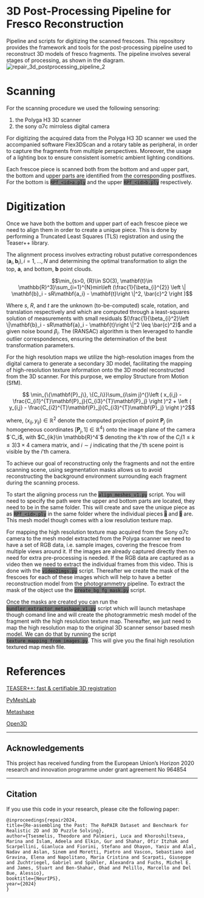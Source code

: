 # 3D Post-Processing Pipeline for Fresco Reconstruction
Pipeline and scripts for digitizing the scanned frescoes. This repository provides the framework and tools for the post-processing pipeline used to reconstruct 3D models of fresco fragments. The pipeline involves several stages of processing, as shown in the diagram.
![repair_3d_postprocessing_pipeline_2](https://github.com/user-attachments/assets/b0978359-892b-4132-88e7-0c8db5db0200)

# Scanning
For the scanning procedure we used the following sensoring:
1. the Polyga H3 3D scanner
2. the sony α7c mirroless digital camera

For digitizing the acquired data from the Polyga H3 3D scanner we used the accompanied software Flex3DScan and a rotary table as peripheral, in order to capture the fragments from multiple perspectives. Moreover, the usage of a lighting box to ensure consistent isometric ambient lighting conditions.

Each frescoe piece is scanned both from the bottom and and upper part, the bottom and upper parts are identified from the corresponding postfixes. For the bottom is <span style="background-color:gray">`RPf_<id>a.ply`</span> and the upper <span style="background-color:gray">`RPf_<id>b.ply`</span> respectively.

# Digitization
Once we have both the bottom and upper part of each frescoe piece we need to align them in order to create a unique piece. This is done by performing  a Truncated Least Squares
(TLS) registration and using the Teaser++ library.

The alignment process involves extracting robust putative correspondences $(\mathbf{a}_i,\mathbf{b}_i), i = 1, . . . , N$ and determining the optimal transformation to align the top, $\mathbf{a}$, and bottom, $\mathbf{b}$ point clouds.
```math
\min_{s>0, {R}\in SO(3), \mathbf{t}\in \mathbb{R}^3}\sum_{i=1}^{N}min\left (\frac{1}{\beta_{i}^{2}} \left \| \mathbf{b}_i - sR\mathbf{a_i} - \mathbf{t}\right \|^2, \bar{c}^2 \right )
```
Where $s$, $R$, and $t$ are the unknown (to-be-computed) scale, rotation, and translation respectively and which are computed through a least-squares solution of measurements with small residuals $(\frac{1}{\beta_{i}^2}\left \|\mathbf{b}_i - sR\mathbf{a}_i - \mathbf{t}\right \|^2 \leq \bar{c}^2)$ and a given noise bound $\beta_i$.
The (RANSAC) algorithm is then leveraged to handle outlier correspondences, ensuring the determination of the best transformation parameters.

For the high resolution maps we utilize the high-resolution images from the digital camera to generate a secondary 3D model, facilitating the mapping of high-resolution texture information onto the 3D model reconstructed from the 3D scanner.
For this purpose, we employ Structure from Motion (SfM).
```math
    \min_{\{\mathbf{P}_j\}, \{C_i\}}\sum_{i\sim j}^{}\left ( x_{i,j} - \frac{C_{i1}^{T}\mathbf{P}_j}{C_{i3}^{T}\mathbf{P}_j} \right )^2 + \left ( y_{i,j} - \frac{C_{i2}^{T}\mathbf{P}_j}{C_{i3}^{T}\mathbf{P}_j} \right )^2
```
where, $(x_{ij} , y_{ij} ) \in \mathbb{R}^2$ denote the
computed projection of point $\mathbf{P}_j$ (in homogeneous coordinates $`[\mathbf{P}_j , 1] \in \mathbb{R}^4`$) onto the image plane of the camera $`C_i$, with $C_{ik}\in \mathbb{R}^4`$ denoting the $k$'th row of the $C_i (1 \leq k \leq 3) 3\times 4$ camera matrix, and $i\sim j$ indicating that the $j$'th scene point is visible by the $i$'th camera.

To achieve our goal of reconstructing only the fragments and not the entire scanning scene, using segmentation masks allows us to avoid reconstructing the background environment surrounding each fragment during the scanning process.


To start the aligning process run the <span style="background-color:gray">`align_meshes_v1.py`</span> script. You will need to specify the path were the upper and bottom parts are located, they need to be in the same folder. This will create and save the unique piece as as <span style="background-color:gray">`RPf_<id>.ply`</span> in the same folder where the individual pieces <span style="background-color:gray">`a`</span> and <span style="background-color:gray">`b`</span> are. This mesh model though comes with a low resolution texture map.

For mapping the high resolution texture map acquired from the Sony α7c camera to the mesh model extracted from the Polyga scanner we need to have a set of RGB data, i.e. sample images, covering the frescoe from multiple views around it. If the images are already captured directly then no need for extra pre-processing is needed. If the RGB data are captured as a video then we need to extract the individual frames from this video. This is done with the <span style="background-color:gray">`video2imgs.py`</span> script. Thereafter we create the mask of the frescoes for each of these images which will help to have a better reconstruction model from the photogrammetry pipeline. To extract the mask of the object use the <span style="background-color:gray">`create_bg_fg_mask.py`</span> script.

Once the masks are created you can run the <span style="background-color:gray">`bundler_extractor_metashape_v1.py`</span> script which will launch metashape though comand line and will create the photogrammetric mesh model of the fragment with the high resolution texture map. Thereafter, we just need to map the high resolution map to the original 3D scanner sensor based mesh model. We can do that by running the script <span style="background-color:gray">`texture_mapping_from_images.py`</span>. This will give you the final high resolution textured map mesh file.


# References
[TEASER++: fast & certifiable 3D registration](https://github.com/MIT-SPARK/TEASER-plusplus)

[PyMeshLab](https://github.com/cnr-isti-vclab/PyMeshLab)

[Metashape](https://github.com/agisoft-llc)

[Open3D](https://github.com/isl-org/Open3D)

---

## Acknowledgements

This project has received funding from the European Union’s Horizon 2020 research and innovation programme under grant agreement No 964854

---

## Citation

If you use this code in your research, please cite the following paper:

```
@inproceedings{repair2024,
title={Re-assembling the Past: The RePAIR Dataset and Benchmark for Realistic 2D and 3D Puzzle Solving},
author={Tsesmelis, Theodore and Palmieri, Luca and Khoroshiltseva, Marina and Islam, Adeela and Elkin, Gur and Shahar, Ofir Itzhak and Scarpellini, Gianluca and Fiorini, Stefano and Ohayon, Yaniv and Alal, Nadav and Aslan, Sinem and Moretti, Pietro and Vascon, Sebastiano and Gravina, Elena and Napolitano, Maria Cristina and Scarpati, Giuseppe and Zuchtriegel, Gabriel and Spühler, Alexandra and Fuchs, Michel E. and James, Stuart and Ben-Shahar, Ohad and Pelillo, Marcello and Del Bue, Alessio},
booktitle={NeurIPS},
year={2024}
}
```
